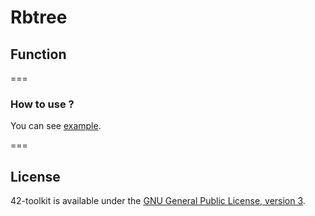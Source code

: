 Rbtree
==========

## Function


===

### How to use ?

You can see [example](https://github.com/42School/42-toolkit/tree/master/examples/libc/rbtree).

===
## License

42-toolkit is available under the [GNU General Public License, version 3](LICENSE).
